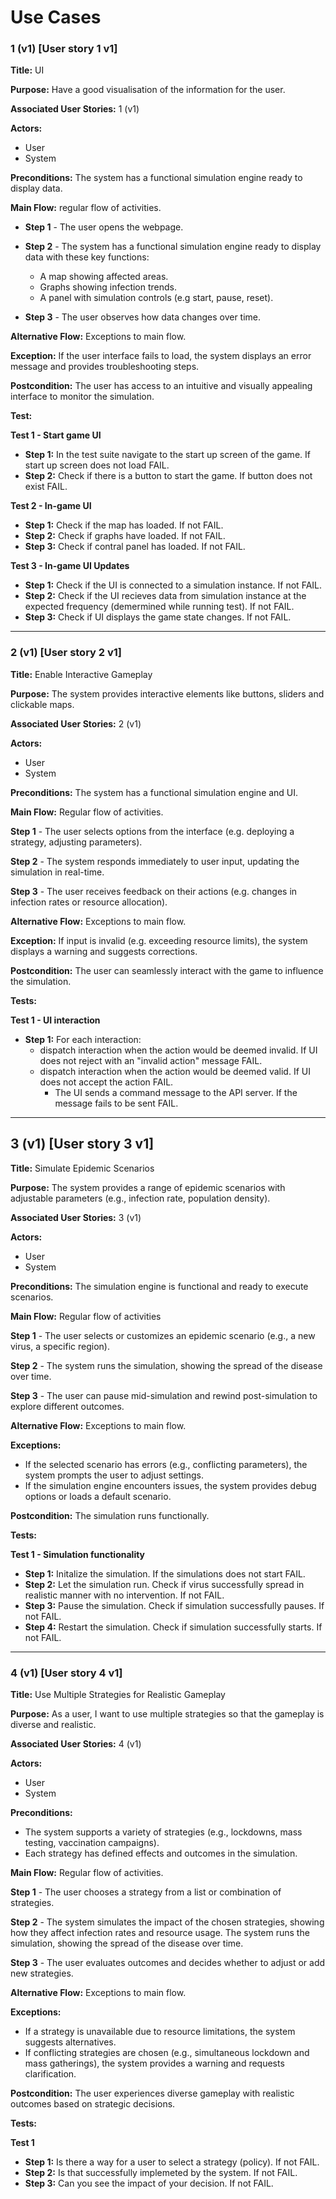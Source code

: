 # Use Cases

### 1 (v1) [User story 1 v1]
**Title:** UI

**Purpose:** Have a good visualisation of the information for the user.

**Associated User Stories:** 1 (v1)

**Actors:** 
- User
- System

**Preconditions:** The system has a functional simulation engine ready to display data. 

**Main Flow:** regular flow of activities.

 - **Step 1** - The user opens the webpage.

 - **Step 2** - The system has a functional simulation engine ready to display data with these key functions: 
    - A map showing affected areas. 
    - Graphs showing infection trends. 
    - A panel with simulation controls (e.g start, pause, reset). 

- **Step 3** - The user observes how data changes over time. 

**Alternative Flow:** Exceptions to main flow.

**Exception:** If the user interface fails to load, the system displays an error message and provides troubleshooting steps. 

**Postcondition:** The user has access to an intuitive and visually appealing interface to monitor the simulation.

**Test:** 

**Test 1 - Start game UI**
- **Step 1:** In the test suite navigate to the start up screen of the game. If start up screen does not load FAIL.
- **Step 2:** Check if there is a button to start the game. If button does not exist FAIL.

**Test 2 - In-game UI**
- **Step 1:** Check if the map has loaded. If not FAIL.
- **Step 2:** Check if graphs have loaded. If not FAIL.
- **Step 3:** Check if contral panel has loaded. If not FAIL.

**Test 3 - In-game UI Updates**
- **Step 1:** Check if the UI is connected to a simulation instance. If not FAIL.
- **Step 2:** Check if the UI recieves data from simulation instance at the expected frequency (demermined while running test). If not FAIL.
- **Step 3:** Check if UI displays the game state changes. If not FAIL.

---

### 2 (v1) [User story 2 v1]

**Title:** Enable Interactive Gameplay 

**Purpose:** The system provides interactive elements like buttons, sliders and clickable maps. 

**Associated User Stories:** 2 (v1)

**Actors:**
- User
- System

**Preconditions:** The system has a functional simulation engine and UI. 

**Main Flow:** Regular flow of activities.

**Step 1** - The user selects options from the interface (e.g. deploying a strategy, adjusting parameters). 

**Step 2** - The system responds immediately to user input, updating the simulation in real-time.  

**Step 3** - The user receives feedback on their actions (e.g. changes in infection rates or resource allocation). 

**Alternative Flow:** Exceptions to main flow.

**Exception:** If input is invalid (e.g. exceeding resource limits), the system displays a warning and suggests corrections. 

**Postcondition:** The user can seamlessly interact with the game to influence the simulation. 

**Tests:**

**Test 1 - UI interaction**
- **Step 1:** For each interaction:
  - dispatch interaction when the action would be deemed invalid. If UI does not reject with an "invalid action" message FAIL.
  - dispatch interaction when the action would be deemed valid. If UI does not accept the action FAIL.
    - The UI sends a command message to the API server. If the message fails to be sent FAIL.

---

## 3 (v1) [User story 3 v1]

**Title:** Simulate Epidemic Scenarios 

**Purpose:** The system provides a range of epidemic scenarios with adjustable parameters (e.g., infection rate, population density). 

**Associated User Stories:** 3 (v1)

**Actors:** 
- User 
- System

**Preconditions:** The simulation engine is functional and ready to execute scenarios. 

**Main Flow:** Regular flow of activities

**Step 1** - The user selects or customizes an epidemic scenario (e.g., a new virus, a specific region). 

**Step 2** - The system runs the simulation, showing the spread of the disease over time. 

**Step 3** - The user can pause mid-simulation and rewind post-simulation to explore different outcomes. 

**Alternative Flow:**  Exceptions to main flow.

**Exceptions:**
- If the selected scenario has errors (e.g., conflicting parameters), the system prompts the user to adjust settings.
- If the simulation engine encounters issues, the system provides debug options or loads a default scenario. 

**Postcondition:** The simulation runs functionally.

**Tests:**

**Test 1 - Simulation functionality**
- **Step 1:** Initalize the simulation. If the simulations does not start FAIL.
- **Step 2:** Let the simulation run. Check if virus successfully spread in realistic manner with no intervention. If not FAIL.
- **Step 3:** Pause the simulation. Check if simulation successfully pauses. If not FAIL.
- **Step 4:** Restart the simulation. Check if simulation successfully starts. If not FAIL.


---

### 4 (v1) [User story 4 v1]

**Title:** Use Multiple Strategies for Realistic Gameplay

**Purpose:** As a user, I want to use multiple strategies so that the gameplay is diverse and realistic. 

**Associated User Stories:** 4 (v1)

**Actors:**
- User
- System

**Preconditions:** 
- The system supports a variety of strategies (e.g., lockdowns, mass testing, vaccination campaigns).
- Each strategy has defined effects and outcomes in the simulation. 

**Main Flow:** Regular flow of activities.

**Step 1** - The user chooses a strategy from a list or combination of strategies. 

**Step 2** - The system simulates the impact of the chosen strategies, showing how they affect infection rates and resource usage. The system runs the simulation, showing the spread of the disease over time. 

**Step 3** - The user evaluates outcomes and decides whether to adjust or add new strategies. 

**Alternative Flow:** Exceptions to main flow.

**Exceptions:**
- If a strategy is unavailable due to resource limitations, the system suggests alternatives. 
- If conflicting strategies are chosen (e.g., simultaneous lockdown and mass gatherings), the system provides a warning and requests clarification. 

**Postcondition:** The user experiences diverse gameplay with realistic outcomes based on strategic decisions. 

**Tests:**

**Test 1**
- **Step 1:** Is there a way for a user to select a strategy (policy). If not FAIL.
- **Step 2:** Is that successfully implemeted by the system. If not FAIL.
- **Step 3:** Can you see the impact of your decision. If not FAIL.
